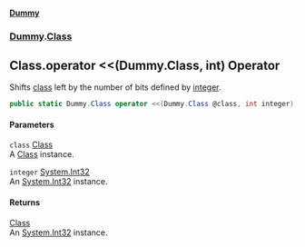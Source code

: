 #### [Dummy](./Home.md 'Home')
### [Dummy](./Dummy.md 'Dummy').[Class](./Dummy-Class.md 'Dummy.Class')
## Class.operator &lt;&lt;(Dummy.Class, int) Operator
Shifts [class](#Dummy-Class-op_LeftShift(Dummy-Class--int)-class 'Dummy.Class.op_LeftShift(Dummy.Class, int).class') left by the number of bits defined by [integer](#Dummy-Class-op_LeftShift(Dummy-Class--int)-integer 'Dummy.Class.op_LeftShift(Dummy.Class, int).integer').  
```csharp
public static Dummy.Class operator <<(Dummy.Class @class, int integer);
```
#### Parameters
<a name='Dummy-Class-op_LeftShift(Dummy-Class--int)-class'></a>
`class` [Class](./Dummy-Class.md 'Dummy.Class')  
A [Class](./Dummy-Class.md 'Dummy.Class') instance.  
  
<a name='Dummy-Class-op_LeftShift(Dummy-Class--int)-integer'></a>
`integer` [System.Int32](https://docs.microsoft.com/dotnet/api/System.Int32 'System.Int32')  
An [System.Int32](https://docs.microsoft.com/dotnet/api/System.Int32 'System.Int32') instance.  
  
#### Returns
[Class](./Dummy-Class.md 'Dummy.Class')  
An [System.Int32](https://docs.microsoft.com/dotnet/api/System.Int32 'System.Int32') instance.  
